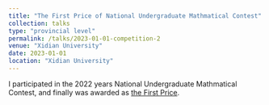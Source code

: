 ```yaml
---
title: "The First Price of National Undergraduate Mathmatical Contest"
collection: talks
type: "provincial level"
permalink: /talks/2023-01-01-competition-2
venue: "Xidian University"
date: 2023-01-01
location: "Xidian University"
---
```


I participated in the 2022 years National Undergraduate Mathmatical Contest, and finally was awarded as [the First Price](/images/competition_2.jpg).